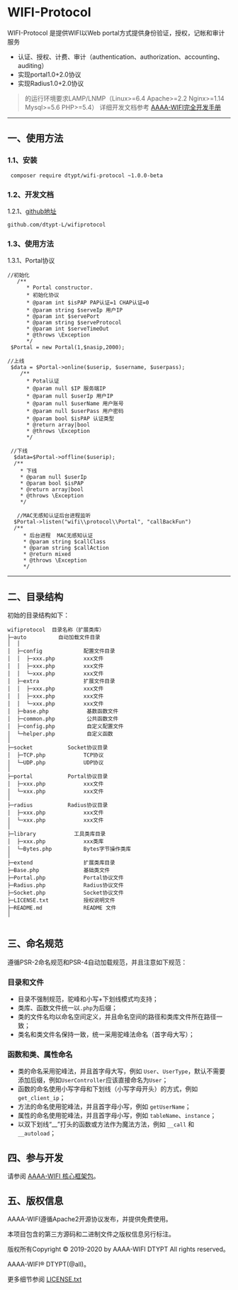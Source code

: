 WIFI-Protocol
===============

WIFI-Protocol 是提供WIFI以Web portal方式提供身份验证，授权，记帐和审计服务
 + 认证、授权、计费、审计（authentication、authorization、accounting、auditing）
 + 实现portal1.0+2.0协议
 + 实现Radius1.0+2.0协议

> 的运行环境要求LAMP/LNMP（Linux>=6.4 Apache>=2.2 Nginx>=1.14 Mysql>=5.6 PHP>=5.4）
详细开发文档参考 [AAAA-WIFI完全开发手册](https://github.com/dtypt-L/wifiprotocol/wikis)

<hr>

## 一、使用方法

### 1.1、安装

~~~
 composer require dtypt/wifi-protocol ~1.0.0-beta
~~~
### 1.2、开发文档

1.2.1、[github地址](https://github.com/dtypt-L/wifiprotocol)
~~~
github.com/dtypt-L/wifiprotocol
~~~
### 1.3、使用方法

1.3.1、Portal协议


~~~
//初始化
   /**
      * Portal constructor.
      * 初始化协议
      * @param int $isPAP PAP认证=1 CHAP认证=0
      * @param string $serveIp 用户IP
      * @param int $servePort
      * @param string $serveProtocol
      * @param int $serveTimeOut
      * @throws \Exception
      */
 $Portal = new Portal(1,$nasip,2000);
 
//上线
 $data = $Portal->online($userip, $username, $userpass);
    /**
      * Potal认证
      * @param null $IP 服务端IP
      * @param null $userIp 用户IP
      * @param null $userName 用户账号
      * @param null $userPass 用户密码
      * @param bool $isPAP 认证类型
      * @return array|bool
      * @throws \Exception
      */
      
 //下线   
  $data=$Portal->offline($userip);  
  /**
    * 下线
    * @param null $userIp
    * @param bool $isPAP
    * @return array|bool
    * @throws \Exception
    */
    
   //MAC无感知认证后台进程监听 
  $Portal->listen("wifi\\protocol\\Portal", "callBackFun")
  /**
     * 后台进程  MAC无感知认证
     * @param string $callClass
     * @param string $callAction
     * @return mixed
     * @throws \Exception
     */
~~~

<hr>

## 二、目录结构

初始的目录结构如下：

~~~
wifiprotocol  目录名称（扩展类库）
├─auto          自动加载文件目录
│  │ 
│  ├─config             配置文件目录
│  │  ├─xxx.php         xxx文件
│  │  ├─xxx.php         xxx文件
│  │  └─xxx.php         xxx文件
│  ├─extra              扩展文件目录
│  │  ├─xxx.php         xxx文件
│  │  ├─xxx.php         xxx文件
│  │  └─xxx.php         xxx文件
│  ├─base.php            基数函数文件
│  ├─common.php          公共函数文件
│  ├─config.php          自定义配置文件
│  └─helper.php          自定义函数
│
├─socket           Socket协议目录
│  ├─TCP.php            TCP协议
│  └─UDP.php            UDP协议
│
├─portal           Portal协议目录
│  ├─xxx.php            xxx文件
│  └─xxx.php            xxx文件
│
├─radius           Radius协议目录
│  ├─xxx.php            xxx文件
│  └─xxx.php            xxx文件
│
├─library            工具类库目录
│  ├─xxx.php            xxx类库
│  └─Bytes.php          Bytes字节操作类库
│
├─extend                扩展类库目录
├─Base.php              基础类文件
├─Portal.php            Portal协议文件
├─Radius.php            Radius协议文件
├─Socket.php            Socket协议文件
├─LICENSE.txt           授权说明文件
├─README.md             README 文件
│


~~~

## 三、命名规范

遵循PSR-2命名规范和PSR-4自动加载规范，并且注意如下规范：

### 目录和文件

*   目录不强制规范，驼峰和小写+下划线模式均支持；
*   类库、函数文件统一以`.php`为后缀；
*   类的文件名均以命名空间定义，并且命名空间的路径和类库文件所在路径一致；
*   类名和类文件名保持一致，统一采用驼峰法命名（首字母大写）；

### 函数和类、属性命名

*   类的命名采用驼峰法，并且首字母大写，例如 `User`、`UserType`，默认不需要添加后缀，例如`UserController`应该直接命名为`User`；
*   函数的命名使用小写字母和下划线（小写字母开头）的方式，例如 `get_client_ip`；
*   方法的命名使用驼峰法，并且首字母小写，例如 `getUserName`；
*   属性的命名使用驼峰法，并且首字母小写，例如 `tableName`、`instance`；
*   以双下划线“__”打头的函数或方法作为魔法方法，例如 `__call` 和 `__autoload`；


## 四、参与开发

请参阅 [AAAA-WIFI 核心框架包](https://github.com/dtypt-L/wifiprotocol)。

## 五、版权信息

AAAA-WIFI遵循Apache2开源协议发布，并提供免费使用。

本项目包含的第三方源码和二进制文件之版权信息另行标注。

版权所有Copyright © 2019-2020 by AAAA-WIFI DTYPT All rights reserved。

AAAA-WIFI® DTYPT(@all)。

更多细节参阅 [LICENSE.txt](LICENSE.txt)

